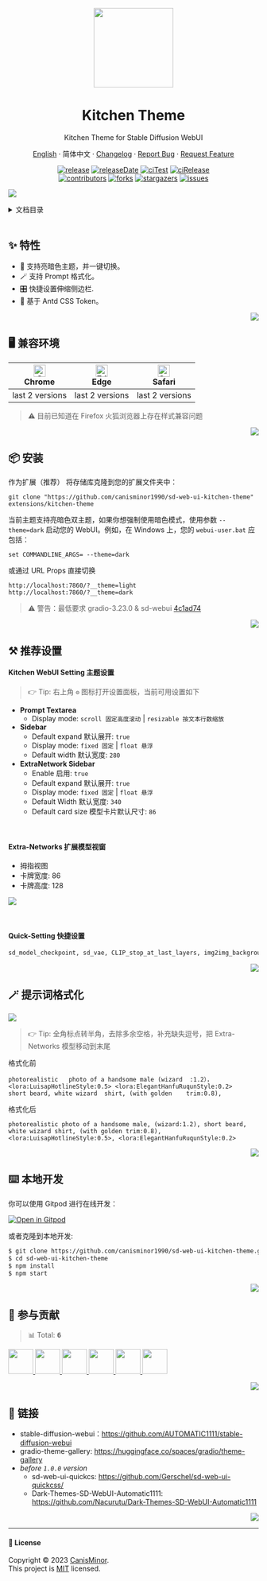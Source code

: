 <a name="readme-top"></a>

<div align="center">

<img width="160" src="https://gw.alipayobjects.com/mdn/rms_7d1485/afts/img/A*XDYxSJXBjjwAAAAAAAAAAAAAARQnAQ">

<h1 align="center">Kitchen Theme</h1>

Kitchen Theme for Stable Diffusion WebUI

[English](./README.md) · 简体中文 · [Changelog](./CHANGELOG.md) · [Report Bug][issues-url] · [Request Feature][issues-url]

<!-- SHIELD GROUP -->

[![release][release-shield]][release-url]
[![releaseDate][release-date-shield]][release-date-url]
[![ciTest][ci-test-shield]][ci-test-url]
[![ciRelease][ci-release-shield]][ci-release-url] <br/>
[![contributors][contributors-shield]][contributors-url]
[![forks][forks-shield]][forks-url]
[![stargazers][stargazers-shield]][stargazers-url]
[![issues][issues-shield]][issues-url]

</div>

![](https://github.com/canisminor1990/sd-web-ui-kitchen-theme/blob/main/assets/screenshot.webp?raw=true)

<details>
<summary><kbd>文档目录</kbd></summary>

#### TOC

- [✨ 特性](#-特性)
- [🖥 兼容环境](#-兼容环境)
- [📦 安装](#-安装)
- [⚒️ 推荐设置](#️-推荐设置)
- [🪄 提示词格式化](#-提示词格式化)
- [⌨️ 本地开发](#️-本地开发)
- [🤝 参与贡献](#-参与贡献)
- [🔗 链接](#-链接)

####

</details>

<br/>

## ✨ 特性

- 🌈 支持亮暗色主题，并一键切换。
- 🪄 支持 Prompt 格式化。
- 🎛️ 快捷设置伸缩侧边栏.
- 🎨 基于 Antd CSS Token。

<div align="right">

[![][back-to-top]](#readme-top)

</div>

## 🖥 兼容环境

| [<img src="https://raw.githubusercontent.com/alrra/browser-logos/master/src/chrome/chrome_48x48.png" alt="Chrome" width="24px" height="24px" />](http://godban.github.io/browsers-support-badges/)<br>Chrome | [<img src="https://raw.githubusercontent.com/alrra/browser-logos/master/src/edge/edge_48x48.png" alt="Edge" width="24px" height="24px" />](http://godban.github.io/browsers-support-badges/)<br>Edge | [<img src="https://raw.githubusercontent.com/alrra/browser-logos/master/src/safari/safari_48x48.png" alt="Safari" width="24px" height="24px" />](http://godban.github.io/browsers-support-badges/)<br>Safari |
| ------------------------------------------------------------------------------------------------------------------------------------------------------------------------------------------------------------ | ---------------------------------------------------------------------------------------------------------------------------------------------------------------------------------------------------- | ------------------------------------------------------------------------------------------------------------------------------------------------------------------------------------------------------------ |
| last 2 versions                                                                                                                                                                                              | last 2 versions                                                                                                                                                                                      | last 2 versions                                                                                                                                                                                              |

> ⚠️ 目前已知道在 Firefox 火狐浏览器上存在样式兼容问题

<div align="right">

[![][back-to-top]](#readme-top)

</div>

## 📦 安装

作为扩展（推荐） 将存储库克隆到您的扩展文件夹中：

```shell
git clone "https://github.com/canisminor1990/sd-web-ui-kitchen-theme" extensions/kitchen-theme
```

当前主题支持亮暗色双主题，如果你想强制使用暗色模式，使用参数 `--theme=dark` 启动您的 WebUI。例如，在 Windows 上，您的 `webui-user.bat` 应包括：

```shell
set COMMANDLINE_ARGS= --theme=dark
```

或通过 URL Props 直接切换

```shell
http://localhost:7860/?__theme=light
http://localhost:7860/?__theme=dark
```

> ⚠️ 警告：最低要求 gradio-3.23.0 & sd-webui [4c1ad74](https://github.com/AUTOMATIC1111/stable-diffusion-webui/commit/4c1ad743e3baf1246db0711aa0107debf036a12b)

<div align="right">

[![][back-to-top]](#readme-top)

</div>

## ⚒️ 推荐设置

#### Kitchen WebUI Setting 主题设置

> 👉 Tip: 右上角 `⚙` 图标打开设置面板，当前可用设置如下

- **Prompt Textarea**
  - Display mode: `scroll 固定高度滚动` | `resizable 按文本行数缩放`
- **Sidebar**
  - Default expand 默认展开: `true`
  - Display mode: `fixed 固定` | `float 悬浮`
  - Default width 默认宽度: `280`
- **ExtraNetwork Sidebar**
  - Enable 启用: `true`
  - Default expand 默认展开: `true`
  - Display mode: `fixed 固定` | `float 悬浮`
  - Default Width 默认宽度: `340`
  - Default card size 模型卡片默认尺寸: `86`

<br/>

#### Extra-Networks 扩展模型视窗

- 拇指视图
- 卡牌宽度: 86
- 卡牌高度: 128

![](https://github.com/canisminor1990/sd-web-ui-kitchen-theme/blob/main/assets/extra-networks.webp?raw=true)

<br/>

#### Quick-Setting 快捷设置

```txt
sd_model_checkpoint, sd_vae, CLIP_stop_at_last_layers, img2img_background_color, img2img_color_correction, samples_save, samples_format, grid_save, return_grid,  n_rows, live_previews_enable, show_progress_every_n_steps, live_preview_refresh_period
```

<div align="right">

[![][back-to-top]](#readme-top)

</div>

## 🪄 提示词格式化

![](https://github.com/canisminor1990/sd-web-ui-kitchen-theme/blob/main/assets/prompt-formatting.webp?raw=true)

> 👉 Tip: 全角标点转半角，去除多余空格，补充缺失逗号，把 Extra-Networks 模型移动到末尾

格式化前

```text
photorealistic   photo of a handsome male (wizard  :1.2）， <lora:LuisapHotlineStyle:0.5> <lora:ElegantHanfuRuqunStyle:0.2>    short beard, white wizard  shirt, (with golden    trim:0.8),
```

格式化后

```text
photorealistic photo of a handsome male, (wizard:1.2), short beard, white wizard shirt, (with golden trim:0.8), <lora:LuisapHotlineStyle:0.5>, <lora:ElegantHanfuRuqunStyle:0.2>
```

<div align="right">

[![][back-to-top]](#readme-top)

</div>

## ⌨️ 本地开发

你可以使用 Gitpod 进行在线开发：

[![Open in Gitpod](https://gitpod.io/button/open-in-gitpod.svg)][gitpod-url]

或者克隆到本地开发:

```bash
$ git clone https://github.com/canisminor1990/sd-web-ui-kitchen-theme.git
$ cd sd-web-ui-kitchen-theme
$ npm install
$ npm start
```

<div align="right">

[![][back-to-top]](#readme-top)

</div>

## 🤝 参与贡献

<!-- CONTRIBUTION GROUP -->

> 📊 Total: <kbd>**6**</kbd>

<a href="https://github.com/canisminor1990" title="canisminor1990">
  <img src="https://avatars.githubusercontent.com/u/17870709?v=4" width="50" />
</a>
<a href="https://github.com/apps/dependabot" title="dependabot[bot]">
  <img src="https://avatars.githubusercontent.com/in/29110?v=4" width="50" />
</a>
<a href="https://github.com/actions-user" title="actions-user">
  <img src="https://avatars.githubusercontent.com/u/65916846?v=4" width="50" />
</a>
<a href="https://github.com/web-97" title="web-97">
  <img src="https://avatars.githubusercontent.com/u/46352788?v=4" width="50" />
</a>
<a href="https://github.com/StimeKe" title="StimeKe">
  <img src="https://avatars.githubusercontent.com/u/25315788?v=4" width="50" />
</a>
<a href="https://github.com/alwayshopeless" title="alwayshopeless">
  <img src="https://avatars.githubusercontent.com/u/38844539?v=4" width="50" />
</a>

<!-- CONTRIBUTION END -->

<div align="right">

[![][back-to-top]](#readme-top)

</div>

## 🔗 链接

- stable-diffusion-webui：<https://github.com/AUTOMATIC1111/stable-diffusion-webui>
- gradio-theme-gallery: <https://huggingface.co/spaces/gradio/theme-gallery>
- _before `1.0.0` version_
  - sd-web-ui-quickcs: <https://github.com/Gerschel/sd-web-ui-quickcss/>
  - Dark-Themes-SD-WebUI-Automatic1111: <https://github.com/Nacurutu/Dark-Themes-SD-WebUI-Automatic1111>

<div align="right">

[![][back-to-top]](#readme-top)

</div>

---

#### 📝 License

Copyright © 2023 [CanisMinor][profile-url]. <br />
This project is [MIT](./LICENSE) licensed.

<!-- LINK GROUP -->

[profile-url]: https://github.com/canisminor1990
[gitpod-url]: https://gitpod.io/#https://github.com/canisminor1990/sd-webui-kitchen-theme

<!-- SHIELD LINK GROUP -->

[back-to-top]: https://img.shields.io/badge/-BACK_TO_TOP-151515?style=flat-square

<!-- release -->

[release-shield]: https://img.shields.io/github/v/release/canisminor1990/sd-web-ui-kitchen-theme?style=flat&sort=semver&logo=github
[release-url]: https://github.com/canisminor1990/sd-web-ui-kitchen-theme/releases

<!-- releaseDate -->

[release-date-shield]: https://img.shields.io/github/release-date/canisminor1990/sd-web-ui-kitchen-theme?style=flat
[release-date-url]: https://github.com/canisminor1990/sd-web-ui-kitchen-theme/releases

<!-- ciTest -->

[ci-test-shield]: https://github.com/canisminor1990/sd-web-ui-kitchen-theme/workflows/Test%20CI/badge.svg
[ci-test-url]: https://github.com/canisminor1990/sd-web-ui-kitchen-theme/actions/workflows/test.yml

<!-- ciRelease -->

[ci-release-shield]: https://github.com/canisminor1990/sd-web-ui-kitchen-theme/workflows/Build%20and%20Release/badge.svg
[ci-release-url]: https://github.com/canisminor1990/sd-web-ui-kitchen-theme/actions/workflows/release.yml

<!-- contributors -->

[contributors-shield]: https://img.shields.io/github/contributors/canisminor1990/sd-web-ui-kitchen-theme.svg?style=flat
[contributors-url]: https://github.com/canisminor1990/sd-web-ui-kitchen-theme/graphs/contributors

<!-- forks -->

[forks-shield]: https://img.shields.io/github/forks/canisminor1990/sd-web-ui-kitchen-theme.svg?style=flat
[forks-url]: https://github.com/canisminor1990/sd-web-ui-kitchen-theme/network/members

<!-- stargazers -->

[stargazers-shield]: https://img.shields.io/github/stars/canisminor1990/sd-web-ui-kitchen-theme.svg?style=flat
[stargazers-url]: https://github.com/canisminor1990/sd-web-ui-kitchen-theme/stargazers

<!-- issues -->

[issues-shield]: https://img.shields.io/github/issues/canisminor1990/sd-web-ui-kitchen-theme.svg?style=flat
[issues-url]: https://github.com/canisminor1990/sd-webui-kitchen-theme/issues/new/choose
